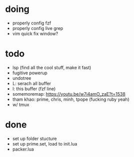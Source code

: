 # doing
- properly config fzf
- properly config live grep
- vim quick fix window?

# todo
- lsp (find all the cool stuff, make it fast)
- fugitive powerup
- undotree
- L: serach all buffer
- l: this buffer (fzf line)
- somemoremap: https://youtu.be/w7i4amO_zaE?t=1538
- tham khao: prime, chris, minh, tpope (fucking ruby yeah)
- w/ tmux

# done
- set up folder stucture
- set up prime.set, load to init.lua
- packer.lua
